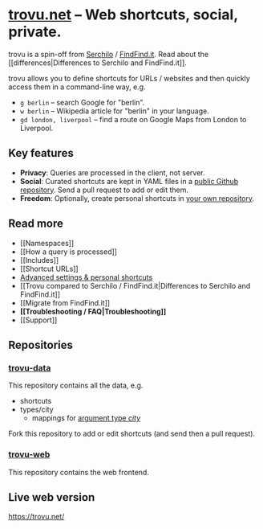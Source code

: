 # [trovu.net](https://trovu.net/) – Web shortcuts, social, private.

trovu is a spin-off from [Serchilo](https://github.com/georgjaehnig/serchilo-drupal) / [FindFind.it](https://www.findfind.it/). Read about the [[differences|Differences to Serchilo and FindFind.it]].

trovu allows you to define shortcuts for URLs / websites and then quickly access them in a command-line way, e.g.

- `g berlin` – search Google for "berlin".
- `w berlin` – Wikipedia article for "berlin" in your language.
- `gd london, liverpool` – find a route on Google Maps from London to Liverpool. 

## Key features

- **Privacy**: Queries are processed in the client, not server.
- **Social**: Curated shortcuts are kept in YAML files in a [public Github repository](https://github.com/trovu/trovu-data). Send a pull request to add or edit them.
- **Freedom**: Optionally, create personal shortcuts in [your own repository](https://github.com/trovu/trovu-data-user).

## Read more

- [[Namespaces]]
- [[How a query is processed]]
- [[Includes]]
- [[Shortcut URLs]]
- [Advanced settings & personal shortcuts](https://github.com/trovu/trovu.github.io/wiki/Advanced-settings-&-personal-shortcuts)
- [[Trovu compared to Serchilo / FindFind.it|Differences to Serchilo and FindFind.it]]
- [[Migrate from FindFind.it]]
- **[[Troubleshooting / FAQ|Troubleshooting]]**
- [[Support]]

## Repositories

### [trovu-data](https://github.com/trovu/trovu-data)

This repository contains all the data, e.g.

- shortcuts
- types/city
  - mappings for [argument type *city*](https://github.com/trovu/trovu.github.io/wiki/Shortcut-URLs#city)

Fork this repository to add or edit shortcuts (and send then a pull request).

### [trovu-web](https://github.com/trovu/trovu-web)

This repository contains the web frontend.

## Live web version

https://trovu.net/
